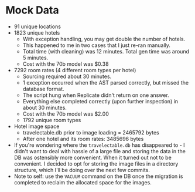 # Mock Data 
* 91 unique locations
* 1823 unique hotels
    * With exception handling, you may get double the number of hotels. 
    * This happened to me in two cases that I just re-ran manually.
    * Total time (with cleaning) was 12 minutes.  Total gen time was around 5 minutes.
    * Cost with the 70b model was $0.38
* 7292 room rates (4 different room types per hotel)
    * Sourcing required about 30 minutes.
    * 1 exception occurred when the AST parsed correctly, but missed the database format.
    * The script hung when Replicate didn't return on one answer.
    * Everything else completed correctly (upon further inspection) in about 30 minutes.
    * Cost with the 70b model was $2.00
    * 1792 unique room types
* Hotel image space
    * travelectable.db prior to image loading = 2465792 bytes
    * After one hotel and its room rates: 3485696 bytes
* If you're wondering where the `travelectable.db` has disappeared to - I didn't want to 
deal with hassle of a large file and storing the data in the DB was ostensibly more convenient.
When it turned out not to be convenient. I decided to opt for storing the image files in a 
directory structure, which I'll be doing over the next few commits.
* Note to self: use the `VACUUM` command on the DB once the migration is completed to reclaim 
the allocated space for the images.
